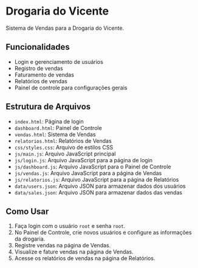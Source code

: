 # Drogaria do Vicente

Sistema de Vendas para a Drogaria do Vicente.

## Funcionalidades

- Login e gerenciamento de usuários
- Registro de vendas
- Faturamento de vendas
- Relatórios de vendas
- Painel de controle para configurações gerais

## Estrutura de Arquivos

- `index.html`: Página de login
- `dashboard.html`: Painel de Controle
- `vendas.html`: Sistema de Vendas
- `relatorios.html`: Relatórios de Vendas
- `css/styles.css`: Arquivo de estilos CSS
- `js/main.js`: Arquivo JavaScript principal
- `js/login.js`: Arquivo JavaScript para a página de login
- `js/dashboard.js`: Arquivo JavaScript para o Painel de Controle
- `js/vendas.js`: Arquivo JavaScript para a página de Vendas
- `js/relatorios.js`: Arquivo JavaScript para a página de Relatórios
- `data/users.json`: Arquivo JSON para armazenar dados dos usuários
- `data/sales.json`: Arquivo JSON para armazenar dados das vendas

## Como Usar

1. Faça login com o usuário `root` e senha `root`.
2. No Painel de Controle, crie novos usuários e configure as informações da drogaria.
3. Registre vendas na página de Vendas.
4. Visualize e fature vendas na página de Vendas.
5. Acesse os relatórios de vendas na página de Relatórios.
